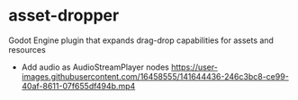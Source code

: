 # asset-dropper
Godot Engine plugin that expands drag-drop capabilities for assets and resources

- Add audio as AudioStreamPlayer nodes
https://user-images.githubusercontent.com/16458555/141644436-246c3bc8-ce99-40af-8611-07f655df494b.mp4
